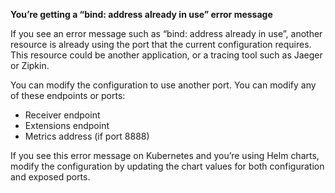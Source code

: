 **You’re getting a “bind: address already in use” error message**

If you see an error message such as “bind: address already in use”, another resource is already using the port that the current configuration requires. This resource could be another application, or a tracing tool such as Jaeger or Zipkin.

You can modify the configuration to use another port. You can modify any of these endpoints or ports:

- Receiver endpoint
- Extensions endpoint
- Metrics address (if port 8888)

If you see this error message on Kubernetes and you’re using Helm charts, modify the configuration by updating the chart values for both configuration and exposed ports.
